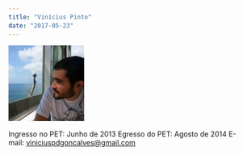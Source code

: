 ```yaml
---
title: "Vinícius Pinto"
date: "2017-05-23"
---
```


![](images/10622958_684157868332618_1826462561139203050_n1-150x150.jpg)

Ingresso no PET: Junho de 2013 Egresso do PET: Agosto de 2014 E-mail: [viniciuspdgoncalves@gmail.com](mailto:viniciuspdgoncalves@gmail.com)
